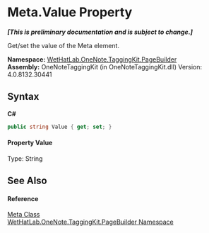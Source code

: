 # Meta.Value Property 
 _**\[This is preliminary documentation and is subject to change.\]**_

Get/set the value of the Meta element.

**Namespace:**&nbsp;<a href="56352230-71f2-f4b7-63a8-983965663af5.md">WetHatLab.OneNote.TaggingKit.PageBuilder</a><br />**Assembly:**&nbsp;OneNoteTaggingKit (in OneNoteTaggingKit.dll) Version: 4.0.8132.30441

## Syntax

**C#**<br />
``` C#
public string Value { get; set; }
```


#### Property Value
Type: String

## See Also


#### Reference
<a href="90c71725-7f0d-fb9a-38b1-3b78c27eea6f.md">Meta Class</a><br /><a href="56352230-71f2-f4b7-63a8-983965663af5.md">WetHatLab.OneNote.TaggingKit.PageBuilder Namespace</a><br />